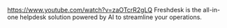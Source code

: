 https://www.youtube.com/watch?v=zaOTcrR2gLQ
Freshdesk is the all-in-one helpdesk solution powered by AI to streamline your operations.

